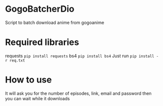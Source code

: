 # GogoBatcherDio
Script to batch download anime from gogoanime
# Required libraries
requests
`pip install requests`
bs4
`pip install bs4`
Just run `pip install -r req.txt`
# How to use
It will ask you for the number of episodes, link, email and password then you can wait while it downloads
